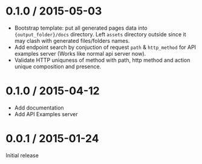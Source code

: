 # 0.1.0 / 2015-05-03

- Bootstrap template: put all generated pages data into `{output_folder}/docs` directory. Left `assets` directory outside since it may clash with generated files/folders names.
- Add endpoint search by conjuction of request `path` & `http_method` for API examples server (Works like normal api server now).
- Validate HTTP uniquness of method with path, http method and action unique composition and presence.

# 0.1.0 / 2015-04-12

- Add documentation
- Add API Examples server

# 0.0.1 / 2015-01-24

Initial release